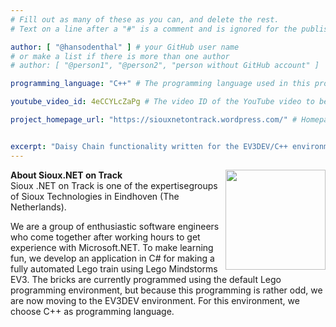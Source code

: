 ```yaml
---
# Fill out as many of these as you can, and delete the rest.
# Text on a line after a "#" is a comment and is ignored for the published page.

author: [ "@hansodenthal" ] # your GitHub user name
# or make a list if there is more than one author
# author: [ "@person1", "@person2", "person without GitHub account" ]

programming_language: "C++" # The programming language used in this project

youtube_video_id: 4eCCYLcZaPg # The video ID of the YouTube video to be displayed with this post

project_homepage_url: "https://siouxnetontrack.wordpress.com/" # Homepage for this project


excerpt: "Daisy Chain functionality written for the EV3DEV/C++ environment. This functionality is needed for our fully automated train layout."
---
```



<b>About Sioux.NET on Track</b>
<a href="https://siouxnetontrack.wordpress.com/">
<img src="https://siouxnetontrack.files.wordpress.com/2020/03/net-on-track-logo-2020-tall-1.jpg" align="right" width="160">
</a>
<br>
Sioux .NET on Track is one of the expertisegroups of Sioux Technologies in Eindhoven (The Netherlands).

We are a group of enthusiastic software engineers who come together after working hours to get experience with Microsoft.NET.
To make learning fun, we develop an application in C# for making a fully automated Lego train using Lego Mindstorms EV3.
The bricks are currently programmed using the default Lego programming environment, but because this programming is rather odd,
we are now moving to the EV3DEV environment. For this environment, we choose C++ as programming language.
